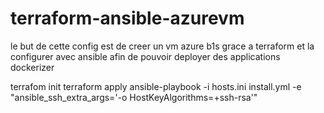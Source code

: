 # terraform-ansible-azurevm

le but de cette config est de creer un vm azure b1s grace a terraform et la configurer avec ansible afin de pouvoir deployer des applications dockerizer

terrafom init
terraform apply
ansible-playbook -i hosts.ini install.yml -e "ansible_ssh_extra_args='-o HostKeyAlgorithms=+ssh-rsa'"